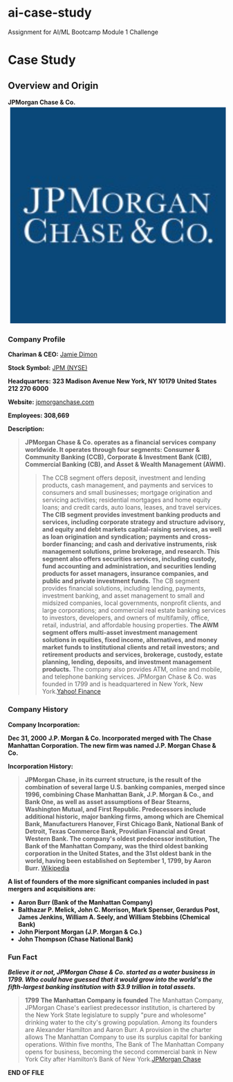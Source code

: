 # ai-case-study
Assignment for AI/ML Bootcamp Module 1 Challenge
# Case Study

## Overview and Origin

**JPMorgan Chase & Co.**  
![JPM logo](JPM_logo.png)

### Company Profile

**Chariman & CEO:** [Jamie Dimon](https://www.jpmorganchase.com/about/our-leadership/jamie-dimon)

**Stock Symbol:** [JPM (NYSE)](https://finance.yahoo.com/quote/JPM?p=JPM)

**Headquarters:**
   **323 Madison Avenue**
   **New York, NY 10179**
   **United States**
   **212 270 6000**

**Website:** [jpmorganchase.com](https://www.jpmorganchase.com)

**Employees:  308,669**

**Description:**

> **JPMorgan Chase & Co. operates as a financial services company worldwide. It operates through four segments: Consumer & Community Banking (CCB), Corporate & Investment Bank (CIB), Commercial Banking (CB), and Asset & Wealth Management (AWM).**
>> The CCB segment offers deposit, investment and lending products, cash management, and payments and services to consumers and small businesses; mortgage origination and servicing activities; residential mortgages and home equity loans; and credit cards, auto loans, leases, and travel services.
>> **The CIB segment provides investment banking products and services, including corporate strategy and structure advisory, and equity and debt markets capital-raising services, as well as loan origination and syndication; payments and cross-border financing; and cash and derivative instruments, risk management solutions, prime brokerage, and research. This segment also offers securities services, including custody, fund accounting and administration, and securities lending products for asset managers, insurance companies, and public and private investment funds.**
>> The CB segment provides financial solutions, including lending, payments, investment banking, and asset management to small and midsized companies, local governments, nonprofit clients, and large corporations; and commercial real estate banking services to investors, developers, and owners of multifamily, office, retail, industrial, and affordable housing properties.
>> **The AWM segment offers multi-asset investment management solutions in equities, fixed income, alternatives, and money market funds to institutional clients and retail investors; and retirement products and services, brokerage, custody, estate planning, lending, deposits, and investment management products.**
>> The company also provides ATM, online and mobile, and telephone banking services. JPMorgan Chase & Co. was founded in 1799 and is headquartered in New York, New York.[Yahoo! Finance](https://finance.yahoo.com/quote/JPM/profile?p=JPM)

### Company History

**Company Incorporation:**

  **Dec 31, 2000**
  **J.P. Morgan & Co. Incorporated merged with The Chase Manhattan Corporation. The new firm was named J.P. Morgan Chase & Co.**

**Incorporation History:**
>**JPMorgan Chase, in its current structure, is the result of the combination of several large U.S. banking companies, merged since 1996, combining Chase Manhattan Bank, J.P. Morgan & Co., and Bank One, as well as asset assumptions of Bear Stearns, Washington Mutual, and First Republic. Predecessors include additional historic, major banking firms, among which are Chemical Bank, Manufacturers Hanover, First Chicago Bank, National Bank of Detroit, Texas Commerce Bank, Providian Financial and Great Western Bank. The company's oldest predecessor institution, The Bank of the Manhattan Company, was the third oldest banking corporation in the United States, and the 31st oldest bank in the world, having been established on September 1, 1799, by Aaron Burr.** [Wikipedia](https://en.wikipedia.org/wiki/JPMorgan_Chase)

**A list of founders of the more significant companies included in past mergers and acquisitions are:**
- **Aaron Burr (Bank of the Manhattan Company)**
- **Balthazar P. Melick, John C. Morrison, Mark Spenser, Gerardus Post, James Jenkins, William A. Seely, and William Stebbins (Chemical Bank)**
- **John Pierpont Morgan (J.P. Morgan & Co.)**
- **John Thompson (Chase National Bank)**

### Fun Fact
***Believe it or not, JPMorgan Chase & Co. started as a water business in 1799.  Who could have guessed that it would grow into the world's the fifth-largest banking institution with $3.9 trillion in total assets.*** 

> **1799**
> **The Manhattan Company is founded**
> The Manhattan Company, JPMorgan Chase's earliest predecessor institution, is chartered by the New York State legislature to supply "pure and wholesome" drinking water to the city's growing population.  Among its founders are Alexander Hamilton and Aaron Burr.
> A provision in the charter allows The Manhattan Company to use its surplus capital for banking operations.  Within five months, The Bank of The Manhattan Company opens for business, becoming the second commercial bank in New York City after Hamilton’s Bank of New York.[JPMorgan Chase](https://www.jpmorganchase.com/about/our-history)

**END OF FILE**